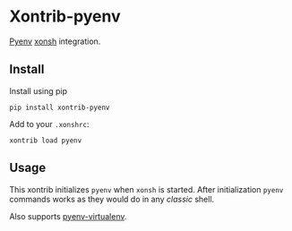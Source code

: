 # Xontrib-pyenv

[Pyenv](https://github.com/pyenv/pyenv) [xonsh](https://xon.sh) integration.

## Install

Install using pip

```
pip install xontrib-pyenv
```

Add to your `.xonshrc`:

```
xontrib load pyenv
```

## Usage

This xontrib initializes `pyenv` when `xonsh` is started.
After initialization `pyenv` commands works as they would do in any *classic* shell.

Also supports [pyenv-virtualenv](https://github.com/pyenv/pyenv-virtualenv).
